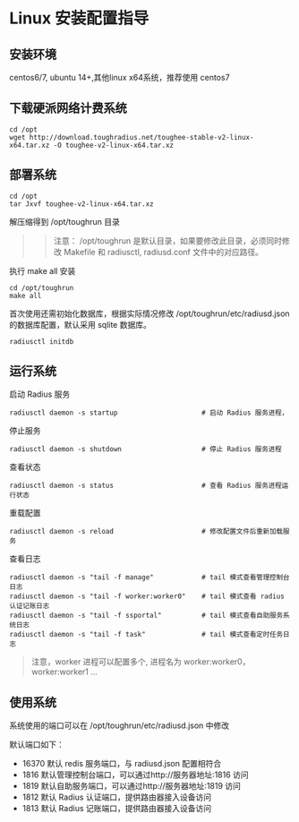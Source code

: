 # Linux 安装配置指导

## 安装环境

centos6/7, ubuntu 14+,其他linux x64系统，推荐使用 centos7

## 下载硬派网络计费系统

    cd /opt
    wget http://download.toughradius.net/toughee-stable-v2-linux-x64.tar.xz -O toughee-v2-linux-x64.tar.xz

## 部署系统

    cd /opt
    tar Jxvf toughee-v2-linux-x64.tar.xz

解压缩得到 /opt/toughrun 目录

>> 注意： /opt/toughrun 是默认目录，如果要修改此目录，必须同时修改 Makefile 和 radiusctl, radiusd.conf 文件中的对应路径。

执行 make all 安装

    cd /opt/toughrun 
    make all

首次使用还需初始化数据库，根据实际情况修改 /opt/toughrun/etc/radiusd.json 的数据库配置，默认采用 sqlite 数据库。

    radiusctl initdb

##  运行系统

启动 Radius 服务

    radiusctl daemon -s startup                     # 启动 Radius 服务进程，

停止服务

    radiusctl daemon -s shutdown                    # 停止 Radius 服务进程

查看状态

    radiusctl daemon -s status                      # 查看 Radius 服务进程运行状态

重载配置

    radiusctl daemon -s reload                      # 修改配置文件后重新加载服务

查看日志

    radiusctl daemon -s "tail -f manage"            # tail 模式查看管理控制台日志
    radiusctl daemon -s "tail -f worker:worker0"    # tail 模式查看 radius 认证记账日志
    radiusctl daemon -s "tail -f ssportal"          # tail 模式查看自助服务系统日志
    radiusctl daemon -s "tail -f task"              # tail 模式查看定时任务日志

> 注意，worker 进程可以配置多个, 进程名为 worker:worker0， worker:worker1 ...

## 使用系统

系统使用的端口可以在 /opt/toughrun/etc/radiusd.json 中修改

默认端口如下：

- 16370 默认 redis 服务端口，与 radiusd.json 配置相符合
- 1816  默认管理控制台端口，可以通过http://服务器地址:1816 访问 
- 1819  默认自助服务端口，可以通过http://服务器地址:1819 访问 
- 1812  默认 Radius 认证端口，提供路由器接入设备访问
- 1813  默认 Radius 记账端口，提供路由器接入设备访问


